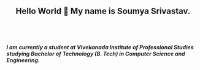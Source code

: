 <h2 align="center">Hello World 👋 My name is Soumya Srivastav.<h2/> <br>
<h5>I am currently a student at Vivekanada Institute of Professional Studies studying Bachelor of Technology (B. Tech) in Computer Science and Engineering.</h5>

<!--
**soumya813/soumya813** is a ✨ _special_ ✨ repository because its `README.md` (this file) appears on your GitHub profile.

Here are some ideas to get you started:

- 🔭 I’m currently working on ...
- 🌱 I’m currently learning ...
- 👯 I’m looking to collaborate on ...
- 🤔 I’m looking for help with ...
- 💬 Ask me about ...
- 📫 How to reach me: ...
- 😄 Pronouns: ...
- ⚡ Fun fact: ...
-->
